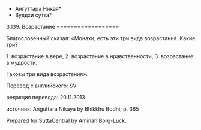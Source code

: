 * Ангуттара Никая*
* Вуддхи сутта*

3\.139\. Возрастание
\=\=\=\=\=\=\=\=\=\=\=\=\=\=\=\=\=\=

Благословенный сказал: «Монахи, есть эти три вида возрастания\. Какие три?

1\. возрастание в вере,
2\. возрастание в нравственности,
3\. возрастание в мудрости\.

Таковы три вида возрастания»\.

Перевод с английского: SV

редакция перевода: 20\.11\.2013

источник: Anguttara Nikaya by Bhikkhu Bodhi, p\. 365

Prepared for SuttaCentral by Aminah Borg\-Luck\.